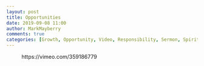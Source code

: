 ```yaml
---
layout: post
title: Opportunities
date: 2019-09-08 11:00
author: MarkMayberry
comments: true
categories: [Growth, Opportunity, Video, Responsibility, Sermon, Spiritual Growth]
---
```

<!-- wp:core-embed/vimeo {"url":"https://vimeo.com/359186779","type":"video","providerNameSlug":"vimeo","className":"wp-embed-aspect-4-3 wp-has-aspect-ratio"} -->
<figure class="wp-block-embed-vimeo wp-block-embed is-type-video is-provider-vimeo wp-embed-aspect-4-3 wp-has-aspect-ratio"><div class="wp-block-embed__wrapper">
https://vimeo.com/359186779
</div></figure>
<!-- /wp:core-embed/vimeo -->
